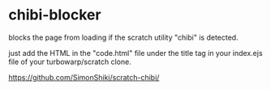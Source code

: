 # chibi-blocker
blocks the page from loading if the scratch utility "chibi" is detected.

just add the HTML in the "code.html" file under the title tag in your index.ejs file of your turbowarp/scratch clone.

https://github.com/SimonShiki/scratch-chibi/
